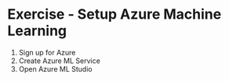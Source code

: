 # Exercise - Setup Azure Machine Learning

1. Sign up for Azure
2. Create Azure ML Service
3. Open Azure ML Studio